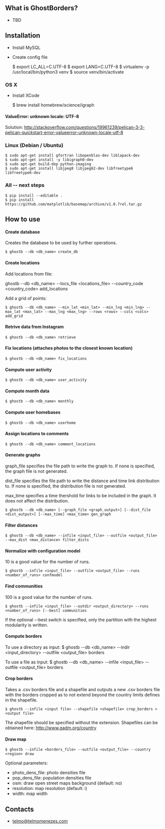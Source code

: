 ## What is GhostBorders? ##

* TBD

## Installation ##

* Install MySQL
* Create config file


    $ export LC_ALL=C.UTF-8
    $ export LANG=C.UTF-8
    $ virtualenv -p /usr/local/bin/python3 venv
    $ source venv/bin/activate

### OS X ###

* Install XCode


    $ brew install homebrew/science/igraph

#### ValueError: unknown locale: UTF-8 ####

Solution:
http://stackoverflow.com/questions/19961239/pelican-3-3-pelican-quickstart-error-valueerror-unknown-locale-utf-8

### Linux (Debian / Ubuntu) ###

    $ sudo apt-get install gfortran libopenblas-dev liblapack-dev
    $ sudo apt-get install -y libigraph0-dev
    $ sudo apt-get build-dep python-imaging
    $ sudo apt-get install libjpeg8 libjpeg62-dev libfreetype6 libfreetype6-dev

### All -- next steps ###

    $ pip install --editable .
    $ pip install https://github.com/matplotlib/basemap/archive/v1.0.7rel.tar.gz

## How to use ##

#### Create database ####

Creates the database to be used by further operations.

    $ ghostb --db <db_name> create_db

#### Create locations ####

Add locations from file:

ghostb --db <db_name> --locs_file <locations_file> --country_code <country_code> add_locations

Add a grid of points:

    $ ghostb --db <db_name> --min_lat <min_lat> --min_lng <min_lng> --max_lat <max_lat> --max_lng <max_lng> --rows <rows> --cols <cols> add_grid

#### Retrive data from Instagram ####

    $ ghostb --db <db_name> retrieve

#### Fix locations (attaches photos to the closest known location) ####

    $ ghostb --db <db_name> fix_locations

#### Compute user activity ####

    $ ghostb --db <db_name> user_activity

#### Compute month data ####

    $ ghostb --db <db_name> monthly

#### Compute user homebases ####

    $ ghostb --db <db_name> userhome

#### Assign locations to comments ####

    $ ghostb --db <db_name> comment_locations

#### Generate graphs ####

graph_file specifies the file path to write the graph to. If none is specified, the graph file is not generated.

dist_file specifies the file path to write the distance and time link distribution to. If none is specified, the distribution file is not generated.

max_time specifies a time thershold for links to be included in the graph. It does not affect the distribution.

    $ ghostb --db <db_name> [--graph_file <graph_output>] [--dist_file <dist_output>] [--max_time] <max_time> gen_graph

#### Filter distances ####

    $ ghostb --db <db_name> --infile <input_file> --outfile <output_file> --max_dist <max_distance> filter_dists

#### Normalize with configuration model ####

10 is a good value for the number of runs.

    $ ghostb --infile <input_file> --outfile <output_file> --runs <number_of_runs> confmodel

#### Find communities ####

100 is a good value for the number of runs.

    $ ghostb --infile <input_file> --outdir <output_directory> --runs <number_of_runs> [--best] communities

If the optional --best switch is specified, only the partition with the highest modularity is written. 

#### Compute borders ####

To use a directory as input:
    $ ghostb --db <db_name> --indir <input_directory> --outfile <output_file> borders

To use a file as input:
    $ ghostb --db <db_name> --infile <input_file> --outfile <output_file> borders

#### Crop borders ####

Takes a .csv borders file and a shapefile and outputs a new .csv borders file with the borders cropped as to not extend beyond the country limits defines in the shapefile.

    $ ghostb --infile <input file> --shapefile <shapefile> crop_borders > <output file>

The shapefile should be specified without the extension. Shapefiles can be obtained here:
http://www.gadm.org/country

#### Draw map ####

    $ ghostb --infile <borders_file> --outfile <output_file> --country <region> draw

Optional parameters:
* photo_dens_file: photo densities file
* pop_dens_file: population densities file
* osm: draw open street maps background (default: no)
* resolution: map resolution (default: i)
* width: map width

## Contacts ##

* telmo@telmomenezes.com